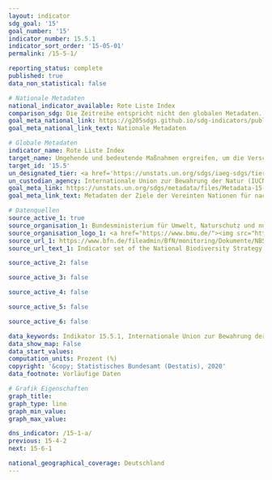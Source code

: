 ```yaml
---
layout: indicator
sdg_goal: '15'
goal_number: '15'
indicator_number: 15.5.1
indicator_sort_order: '15-05-01'
permalink: /15-5-1/

reporting_status: complete
published: true
data_non_statistical: false

# Nationale Metadaten
national_indicator_available: Rote Liste Index
comparison_sdg: Die Zeitreihe entspricht nicht den globalen Metadaten.
goal_meta_national_link: https://g205sdgs.github.io/sdg-indicators/public/MetaDe/15.5.1.pdf
goal_meta_national_link_text: Nationale Metadaten

# Globale Metadaten
indicator_name: Rote Liste Index
target_name: Umgehende und bedeutende Maßnahmen ergreifen, um die Verschlechterung der natürlichen Lebensräume zu verringern, dem Verlust der biologischen Vielfalt ein Ende zu setzen und bis 2020 die bedrohten Arten zu schützen und ihr Aussterben zu verhindern
target_id: '15.5'
un_designated_tier: <a href='https://unstats.un.org/sdgs/iaeg-sdgs/tier-classification/' title='Klicken Sie hier um weitere Informationen zur UN-Tier-Klassifikation zu erhalten.'>Tier I</a>
un_custodian_agency: Internationale Union zur Bewahrung der Natur (IUCN)/BirdLife International (BLI)
goal_meta_link: https://unstats.un.org/sdgs/metadata/files/Metadata-15-05-01.pdf
goal_meta_link_text: Metadaten der Ziele der Vereinten Nationen für nachhaltige Entwicklung

# Datenquellen
source_active_1: true
source_organisation_1: Bundesministerium für Umwelt, Naturschutz und nukleare Sicherheit (BMU)
source_organisation_logo_1: <a href="https://www.bmu.de/"><img src="https://g205sdgs.github.io/sdg-indicators/public/OrgImgDe/bmu.png" alt="Logo bmu" style="height:60px; width:148px"/></a>
source_url_1: https://www.bfn.de/fileadmin/BfN/monitoring/Dokumente/NBS_Indikatorenbericht_2014_Internet_barrierefrei.pdf
source_url_text_1: Indicator set of the National Biodiversity Strategy

source_active_2: false

source_active_3: false

source_active_4: false

source_active_5: false

source_active_6: false

data_keywords: Indikator 15.5.1, Internationale Union zur Bewahrung der Natur (IUCN), BirdLife International (BLI)
data_show_map: False
data_start_values: 
computation_units: Prozent (%)
copyright: '&copy; Statistisches Bundesamt (Destatis), 2020'
data_footnote: Vorläufige Daten

# Grafik Eigenschaften
graph_title: 
graph_type: line
graph_min_value: 
graph_max_value: 

dns_indicator: /15-1-a/
previous: 15-4-2
next: 15-6-1

national_geographical_coverage: Deutschland
---
```


